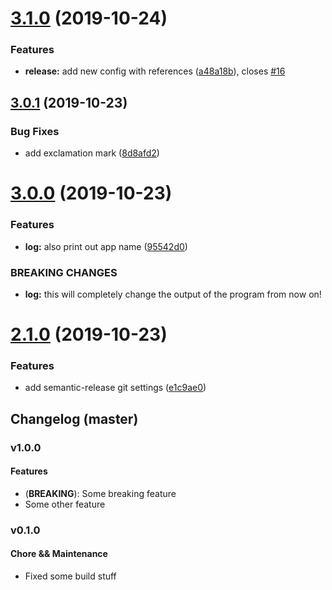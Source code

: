 # [3.1.0](https://github.com/wtho/sem-rel-test/compare/v3.0.1...v3.1.0) (2019-10-24)


### Features

* **release:** add new config with references ([a48a18b](https://github.com/wtho/sem-rel-test/commit/a48a18b85042cc4967ce1612720d9906c33390e8)), closes [#16](https://github.com/wtho/sem-rel-test/issues/16)

## [3.0.1](https://github.com/wtho/sem-rel-test/compare/v3.0.0...v3.0.1) (2019-10-23)


### Bug Fixes

* add exclamation mark ([8d8afd2](https://github.com/wtho/sem-rel-test/commit/8d8afd2903857fa0eb6d30ed5b5438d49640d50a))

# [3.0.0](https://github.com/wtho/sem-rel-test/compare/v2.1.0...v3.0.0) (2019-10-23)


### Features

* **log:** also print out app name ([95542d0](https://github.com/wtho/sem-rel-test/commit/95542d0f33bb7a8f1e72f62901e57ab52ff1d075))


### BREAKING CHANGES

* **log:** this will completely change the output of the program
from now on!

# [2.1.0](https://github.com/wtho/sem-rel-test/compare/v2.0.0...v2.1.0) (2019-10-23)


### Features

* add semantic-release git settings ([e1c9ae0](https://github.com/wtho/sem-rel-test/commit/e1c9ae0885dcfb10819e7041799bc2d9ea804ea0))

## Changelog (master)

### v1.0.0

#### Features
* (**BREAKING**): Some breaking feature
* Some other feature

### v0.1.0

#### Chore && Maintenance
* Fixed some build stuff
